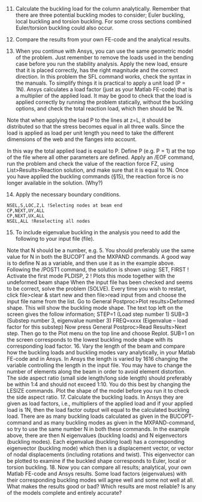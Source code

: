 11. Calculate the buckling load for the column analytically. Remember that there are three  potential buckling modes to consider; Euler buckling, local buckling and torsion buckling.  For some cross sections combined Euler/torsion buckling could also occur.

12. Compare the results from your own FE-code and the analytical results.

13. When you continue with Ansys, you can use the same geometric model of the problem. Just  remember to remove the loads used in the bending case before you run the stability analysis. Apply the new load, ensure that it is placed correctly, has the right magnitude and the correct direction. In this problem the SFL command works, check the syntax in the manuals. To simplify things it is practical to apply a unit load (P = 1N). Ansys calculates a load factor (just as your Matlab FE-code) that is a multiplier of the applied load. It may be good to check that the load is applied correctly by running the problem statically, without the  buckling options, and check the total reaction load, which then should be 1N.

Note that when applying the load P to the lines at z=L, it should be distributed so that the  stress becomes equal in all three walls. Since the load is applied as load per unit length you need to take the different dimensions of the web and the flanges into account. 

In this way the total applied load is equal to P. Define P (e.g. P = 1) at the top of the file  where all other parameters are defined. Apply an /EOF command, run the problem and check the value of the reaction force FZ, using List>Results>Reaction solution, and make sure that it is equal to 1N. Once you have applied the buckling commands (§15), the reaction force is no longer available in the solution. (Why?)

14. Apply the necessary boundary conditions. 

```
NSEL,S,LOC,Z,L !Selecting nodes at beam end
CP,NEXT,UY,ALL
CP,NEXT,UX,ALL
NSEL,ALL !Reselecting all nodes
```

15. To include eigenvalue buckling in the analysis you need to add the following to your input file (file).

Note that N should be a number, e.g. 5. You should preferably use the same value for N in 
both the BUCOPT and the MXPAND commands. A good way is to define N as a variable, 
and then use it as in the example above. Following the /POST1 command, the solution is 
shown using:
SET, FIRST ! Activate the first mode
PLDISP, 2 ! Plots this mode together with the undeformed beam shape
When the input file has been checked and seems to be correct, solve the problem (SOLVE). 
Every time you wish to restart, click file>clear & start new and then file>read input from
and choose the input file name from the list.
Go to General Postproc>Plot results>Deformed shape. This will show the buckling mode 
shape. The text top left on the screen gives the follow information;
STEP=1 (Load step number 1)
SUB=3 (Substep number 3, eigenvalue number 3)
FREQ=xxxx (Eigenvalue – load factor for this substep)
Now press General Postproc>Read Results>Next step. Then go to the Plot menu on the 
top line and choose Replot. SUB=1 on the screen corresponds to the lowest buckling mode 
shape with its corresponding load factor.
16. Vary the length of the beam and compare how the buckling loads and buckling modes vary 
analytically, in your Matlab FE-code and in Ansys. In Ansys the length is varied by 
1616
changing the variable controlling the length in the input file. You may have to change the 
number of elements along the beam in order to avoid element distortion. The side aspect 
ratio (small side length/long side length) should preferably be within 1:4 and should not 
exceed 1:10. You do this best by changing the LESIZE commands. Plot the shape of the 
model before you run it to check the side aspect ratio.
17. Calculate the buckling loads. In Ansys they are given as load factors, i.e., multipliers of the 
applied load and if your applied load is 1N, then the load factor output will equal to the 
calculated buckling load. There are as many buckling loads calculated as given in the 
BUCOPT-command and as many buckling modes as given in the MXPAND-command, so 
try to use the same number N in both these commands. In the example above, there are then 
N eigenvalues (buckling loads) and N eigenvectors (buckling modes). Each eigenvalue 
(buckling load) has a corresponding eigenvector (buckling mode) which then is a 
displacement vector, or vector of nodal displacements (including rotations and twist). This 
eigenvector can be plotted to examine if the buckled shape corresponds to Euler, local or 
torsion buckling.
18. Now you can compare all results; analytical, your own Matlab FE-code and Ansys results. 
Some load factors (eigenvalues) with their corresponding buckling modes will agree well 
and some not well at all. What makes the results good or bad? Which results are most 
reliable? Is any of the models complete and entirely accurate?